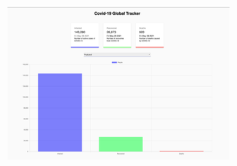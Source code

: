 ![alt text](https://github.com/atchara-y/covid-19-tracker/blob/main/src/images/sample-screen.png?raw=true)
